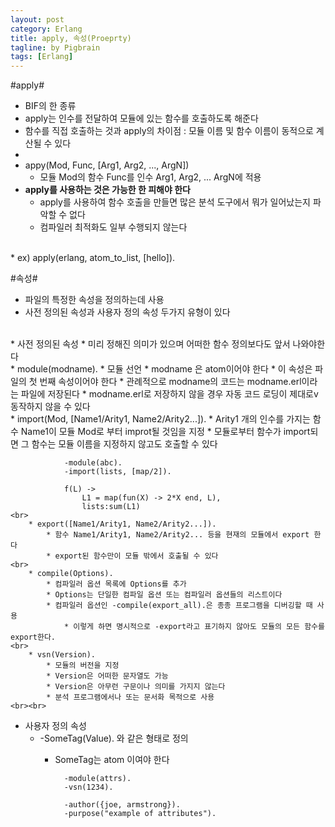 ```yaml
---
layout: post
category: Erlang
title: apply, 속성(Proeprty)
tagline: by Pigbrain
tags: [Erlang]
---
```


<!--more-->

#apply#  

* BIF의 한 종류  
* apply는 인수를 전달하여 모듈에 있는 함수를 호출하도록 해준다  
* 함수를 직접 호출하는 것과 apply의 차이점 : 모듈 이름 및 함수 이름이 동적으로 계산될 수 있다  
* 
* appy(Mod, Func, [Arg1, Arg2, ..., ArgN])  
	* 모듈 Mod의  함수 Func를 인수 Arg1, Arg2, ... ArgN에 적용  
* **apply를 사용하는 것은 가능한 한 피해야 한다**
	* apply를 사용하여 함수 호출을 만들면 많은 분석 도구에서 뭐가 일어났는지 파악할 수 없다  
	* 컴파일러 최적화도 일부 수행되지 않는다  
<br>
* ex) apply(erlang, atom_to_list, [hello]).


#속성#  
* 파일의 특정한 속성을 정의하는데 사용  
* 사전 정의된 속성과 사용자 정의 속성 두가지 유형이 있다  
<br>  
* 사전 정의된 속성  
	* 미리 정해진 의미가 있으며 어떠한 함수 정의보다도 앞서 나와야한다  
  	<br>
	* module(modname). 
		* 모듈 선언  
		* modname 은 atom이어야 한다  
		* 이 속성은 파일의 첫 번째 속성이어야 한다  
		* 관례적으로 modname의 코드는 modname.erl이라는 파일에 저장된다  
		* modname.erl로 저장하지 않을 경우 자동 코드 로딩이 제대로v동작하지 않을 수 있다  
  	<br>
	* import(Mod, [Name1/Arity1, Name2/Arity2...]).  
		* Arity1 개의 인수를 가지는 함수 Name1이 모듈 Mod로 부터 improt될 것임을 지정  
		* 모듈로부터 함수가 import되면 그 함수는 모듈 이름을 지정하지 않고도 호출할 수 있다  

				-module(abc).  
				-import(lists, [map/2]).  

				f(L) ->  
					L1 = map(fun(X) -> 2*X end, L),  
					lists:sum(L1)  
  	<br>  
		* export([Name1/Arity1, Name2/Arity2...]).  
			* 함수 Name1/Arity1, Name2/Arity2... 등을 현재의 모듈에서 export 한다 
			* export된 함수만이 모듈 밖에서 호출될 수 있다  
  	<br>
		* compile(Options).  
			* 컴파일러 옵션 목록에 Options를 추가  
			* Options는 단일한 컴파일 옵션 또는 컴파일러 옵션들의 리스트이다  
			* 컴파일러 옵션인 -compile(export_all).은 종종 프로그램을 디버깅할 때 사용  
				* 이렇게 하면 명시적으로 -export라고 표기하지 않아도 모듈의 모든 함수를 export한다.
  	<br>
		* vsn(Version).  
			* 모듈의 버전을 지정  
			* Version은 어떠한 문자열도 가능  
			* Version은 아무런 구문이나 의미를 가지지 않는다  
			* 분석 프로그램에서나 또는 문서화 목적으로 사용  
  	<br><br>
  
* 사용자 정의 속성  
	* -SomeTag(Value). 와 같은 형태로 정의  
		* SomeTag는 atom 이여야 한다  

				-module(attrs).
				-vsn(1234).

				-author({joe, armstrong}).  
				-purpose("example of attributes").     

